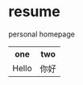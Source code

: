 # resume
personal homepage


<div>
    <table border="0">
      <tr>
        <th>one</th>
        <th>two</th>
      </tr>
      <tr>
        <td>Hello</td>
        <td>你好</td>
      </tr>
    </table>
</div>

